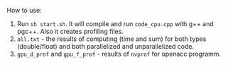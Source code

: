 How to use:

  1) Run `sh start.sh`. It will compile and run `code_cpu.cpp` with g++ and pgc++. Also it creates profiling files.
  2) `all.txt` - the results of computing (time and sum) for both types (double/float) and both parallelized and unparallelized code.
  3) `gpu_d_prof` and `gpu_f_prof` - results of `nvprof` for openacc programm.
